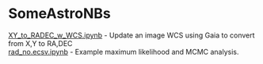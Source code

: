 # SomeAstroNBs

<a href="https://tinyurl.com/XY2RADECwWCS">XY_to_RADEC_w_WCS.ipynb</a> - Update an image WCS using Gaia to convert from X,Y to RA,DEC<br>
<a href="https://tinyurl.com/mle-mcmc-example">rad_no.ecsv.ipynb</a> - Example maximum likelihood and MCMC analysis.<br>
